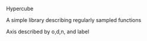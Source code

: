 Hypercube


A simple library describing regularly sampled functions



Axis described by o,d,n, and label


